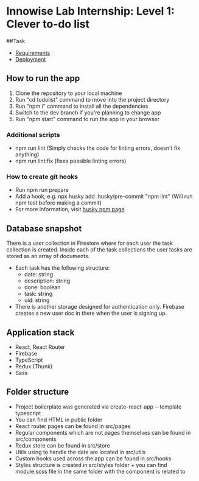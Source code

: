 # Innowise Lab Internship: Level 1: Clever to-do list
##Task
- [Requirements](https://docs.google.com/document/d/1heFuihWrsw14bCpUdr6fla9ysqE6IrsobSMKAOpBiKA/edit)
- [Deployment](https://todolist-olivertears.vercel.app/)
## How to run the app
1. Clone the repository to your local machine
2. Run "cd todolist" command to move into the project directory
3. Run "npm i" command to install all the dependencies
4. Switch to the dev branch if you're planning to change app
5. Run "npm start" command to run the app in your browser
### Additional scripts
- npm run lint (Simply checks the code for linting errors, doesn't fix anything)
- npm run lint:fix (fixes possible linting errors)
### How to create git hooks
- Run npm run prepare
- Add a hook, e.g. npx husky add .husky/pre-commit "npm lint" (Will run npm test before making a commit)
- For more information, visit [husky npm page](https://www.npmjs.com/package/husky)
## Database snapshot
There is a user collection in Firestore where for each user the task collection is created. Inside each of the task collections the user tasks are stored as an array of documents.
- Each task has the following structure:
  - date: string
  - description: string
  - done: boolean
  - task: string
  - uid: string
- There is another storage designed for authentication only. Firebase creates a new user doc in there when the user is signing up.
## Application stack
- React, React Router
- Firebase
- TypeScript
- Redux (Thunk)
- Sass
## Folder structure
- Project boilerplate was generated via create-react-app --template typescript
- You can find HTML in public folder
- React router pages can be found in src/pages
- Regular components which are not pages themselves can be found in src/components
- Redux store can be found in src/store
- Utils using to handle the date are located in src/utils
- Custom hooks used across the app can be found in src/hooks
- Styles structure is created in src/styles folder + you can find module.scss file in the same folder with the component is related to